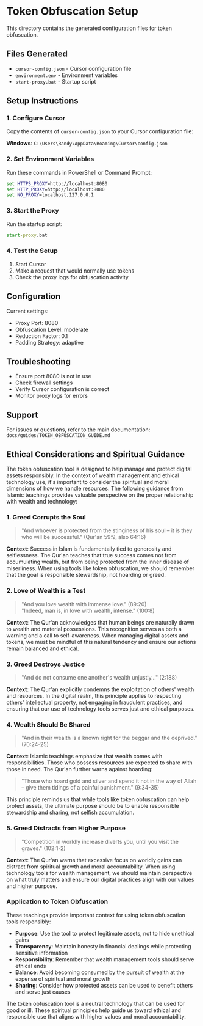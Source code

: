 # Token Obfuscation Setup

This directory contains the generated configuration files for token obfuscation.

## Files Generated

- `cursor-config.json` - Cursor configuration file
- `environment.env` - Environment variables
- `start-proxy.bat` - Startup script

## Setup Instructions

### 1. Configure Cursor

Copy the contents of `cursor-config.json` to your Cursor configuration file:

**Windows**: `C:\Users\Randy\AppData\Roaming\Cursor\config.json`

### 2. Set Environment Variables

Run these commands in PowerShell or Command Prompt:

```cmd
set HTTPS_PROXY=http://localhost:8080
set HTTP_PROXY=http://localhost:8080
set NO_PROXY=localhost,127.0.0.1
```

### 3. Start the Proxy

Run the startup script:

```cmd
start-proxy.bat
```

### 4. Test the Setup

1. Start Cursor
2. Make a request that would normally use tokens
3. Check the proxy logs for obfuscation activity

## Configuration

Current settings:
- Proxy Port: 8080
- Obfuscation Level: moderate
- Reduction Factor: 0.1
- Padding Strategy: adaptive

## Troubleshooting

- Ensure port 8080 is not in use
- Check firewall settings
- Verify Cursor configuration is correct
- Monitor proxy logs for errors

## Support

For issues or questions, refer to the main documentation:
`docs/guides/TOKEN_OBFUSCATION_GUIDE.md`

## Ethical Considerations and Spiritual Guidance

The token obfuscation tool is designed to help manage and protect digital assets responsibly. In the context of wealth management and ethical technology use, it's important to consider the spiritual and moral dimensions of how we handle resources. The following guidance from Islamic teachings provides valuable perspective on the proper relationship with wealth and technology:

### 1. Greed Corrupts the Soul

> "And whoever is protected from the stinginess of his soul – it is they who will be successful." (Qur'an 59:9, also 64:16)

**Context**: Success in Islam is fundamentally tied to generosity and selflessness. The Qur'an teaches that true success comes not from accumulating wealth, but from being protected from the inner disease of miserliness. When using tools like token obfuscation, we should remember that the goal is responsible stewardship, not hoarding or greed.

### 2. Love of Wealth is a Test

> "And you love wealth with immense love." (89:20)  
> "Indeed, man is, in love with wealth, intense." (100:8)

**Context**: The Qur'an acknowledges that human beings are naturally drawn to wealth and material possessions. This recognition serves as both a warning and a call to self-awareness. When managing digital assets and tokens, we must be mindful of this natural tendency and ensure our actions remain balanced and ethical.

### 3. Greed Destroys Justice

> "And do not consume one another's wealth unjustly..." (2:188)

**Context**: The Qur'an explicitly condemns the exploitation of others' wealth and resources. In the digital realm, this principle applies to respecting others' intellectual property, not engaging in fraudulent practices, and ensuring that our use of technology tools serves just and ethical purposes.

### 4. Wealth Should Be Shared

> "And in their wealth is a known right for the beggar and the deprived." (70:24-25)

**Context**: Islamic teachings emphasize that wealth comes with responsibilities. Those who possess resources are expected to share with those in need. The Qur'an further warns against hoarding:

> "Those who hoard gold and silver and spend it not in the way of Allah – give them tidings of a painful punishment." (9:34-35)

This principle reminds us that while tools like token obfuscation can help protect assets, the ultimate purpose should be to enable responsible stewardship and sharing, not selfish accumulation.

### 5. Greed Distracts from Higher Purpose

> "Competition in worldly increase diverts you, until you visit the graves." (102:1-2)

**Context**: The Qur'an warns that excessive focus on worldly gains can distract from spiritual growth and moral accountability. When using technology tools for wealth management, we should maintain perspective on what truly matters and ensure our digital practices align with our values and higher purpose.

### Application to Token Obfuscation

These teachings provide important context for using token obfuscation tools responsibly:

- **Purpose**: Use the tool to protect legitimate assets, not to hide unethical gains
- **Transparency**: Maintain honesty in financial dealings while protecting sensitive information
- **Responsibility**: Remember that wealth management tools should serve ethical ends
- **Balance**: Avoid becoming consumed by the pursuit of wealth at the expense of spiritual and moral growth
- **Sharing**: Consider how protected assets can be used to benefit others and serve just causes

The token obfuscation tool is a neutral technology that can be used for good or ill. These spiritual principles help guide us toward ethical and responsible use that aligns with higher values and moral accountability.
